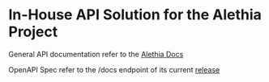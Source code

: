 # In-House API Solution for the Alethia Project

General API documentation refer to the  [Alethia Docs](https://docs.alethia.moe)

OpenAPI Spec refer to the /docs endpoint of its current [release](https://fortune.alethia.workers.dev/docs)
